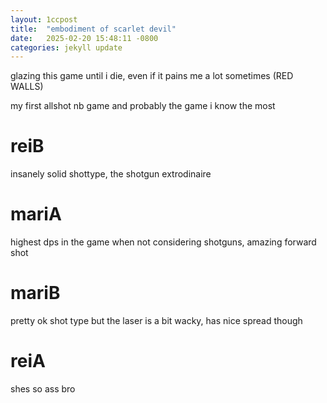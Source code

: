 ```yaml
---
layout: 1ccpost
title:  "embodiment of scarlet devil"
date:   2025-02-20 15:48:11 -0800
categories: jekyll update 
---
```

glazing this game until i die, even if it pains me a lot sometimes (RED WALLS)

my first allshot nb game and probably the game i know the most

# reiB <a name="reiB"></a>
insanely solid shottype, the shotgun extrodinaire

# mariA <a name="mariA"></a>
highest dps in the game when not considering shotguns, amazing forward shot 

# mariB <a name="mariB"></a>
pretty ok shot type but the laser is a bit wacky, has nice spread though

# reiA <a name="reiA"></a>
shes so ass bro
     
   
